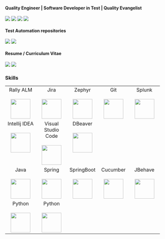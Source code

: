 #### Quality Engineer | Software Developer in Test | Quality Evangelist
[![](https://img.shields.io/badge/LinkedIn-iberecamara-blue)](https://www.linkedin.com/in/iberecamara/) 
[![](https://img.shields.io/badge/Gmail-ibere.camara%40gmail.com-red)](mailto:ibere.camara@gmail.com) 
[![](https://img.shields.io/badge/Whatsapp-%40iberecamara-green)](https://api.whatsapp.com/send/?phone=5541996146048)
[![](https://img.shields.io/badge/Telegram-%40iberecamara-blue)](https://t.me/iberecamara)
#### Test Automation repositories
[![](https://img.shields.io/badge/Backend-Automation-green)](https://github.com/iberecamara/JavaBackendAutomation) 
[![](https://img.shields.io/badge/Frontend-Automation-green)](https://github.com/iberecamara/JavaFrontendAutomation) 
#### Resume / Curriculum Vitae
[![](https://img.shields.io/badge/🇧🇷Português-do-Brasil)](https://drive.google.com/file/d/1Ffa7rW5Iv95SPk7OIv4LuO5cbZsle1q2/view) 
[![](https://img.shields.io/badge/🇺🇸English)](https://drive.google.com/file/d/1N1xqYcUOQ0lD03H3E3pSB91MpZy2YcUN/view) 

### Skills
<table>
  <tbody>
    <!-- General tools -->
    <tr valign="top">
      <td width="20%" align="center">
        <span>Rally ALM</span><br><br>
        <img height="64px" src="https://www.3pillarglobal.com/wp-content/uploads/2015/11/rally_logo_320x260-1.png">
      </td>
      <td width="20%" align="center">
        <span>Jira</span><br><br>
        <img height="64px" src="https://cdn.svgporn.com/logos/jira.svg">
      </td>
      <td width="20%" align="center">
        <span>Zephyr</span><br><br>
        <img height="64px" src="https://marketplace-cdn.atlassian.com/files/6d82b909-ae65-46de-99d5-1c812e23388b">
      </td>
      <td width="20%" align="center">
        <span>Git</span><br><br>
        <img height="64px" src="https://cdn.svgporn.com/logos/git-icon.svg">
      </td>
      <td width="20%" align="center">
        <span>Splunk</span><br><br>
        <img height="64px" src="https://cdn.svgporn.com/logos/splunk.svg">
      </td>
    </tr>
    <!-- IDEs -->
    <tr valign="top">
      <td width="20%" align="center">
        <span>Intellij IDEA</span><br><br>
        <img height="64px" src="https://e7.pngegg.com/pngimages/788/545/png-clipart-ij-logo-with-black-blue-red-and-orange-background-intellij-idea-logo-icons-logos-emojis-tech-companies-thumbnail.png">
      </td>
      <td width="20%" align="center">
        <span>Visual Studio Code</span><br><br>
        <img height="64px" src="https://cdn.svgporn.com/logos/visual-studio-code.svg">
      </td>
      <td width="20%" align="center">
        <span>DBeaver</span><br><br>
        <img height="64px" src="https://seeklogo.com/images/D/dbeaver-logo-E07205C498-seeklogo.com.png">
      </td>
    </tr>
    <!-- Java and frameworks -->
    <tr valign="top">
      <td width="20%" align="center">
        <span>Java</span><br><br>
        <img height="64px" src="https://cdn.svgporn.com/logos/java.svg">
      </td>
      <td width="20%" align="center">
        <span>Spring</span><br><br>
        <img height="64px" src="https://cdn.svgporn.com/logos/spring-icon.svg">
      </td>
      <td width="20%" align="center">
        <span>SpringBoot</span><br><br>
        <img height="64px" src="https://devkico.itexto.com.br/wp-content/uploads/2014/08/spring-boot-project-logo.png">
      </td>
      <td width="20%" align="center">
        <span>Cucumber</span><br><br>
        <img height="64px" src="https://cdn.svgporn.com/logos/cucumber.svg">
      </td>
      <td width="20%" align="center">
        <span><bold>JBehave</bold></span><br><br>
        <img height="64px" src="https://jbehave.org/images/jbehave-logo.png">
      </td>
    </tr>
    <!-- Python and frameworks -->
    <tr valign="top">
      <td width="20%" align="center">
        <span>Python</span><br><br>
        <img height="64px" src="https://cdn.svgporn.com/logos/python.svg">
      </td>
      <td width="20%" align="center">
        <span>Python</span><br><br>
        <img height="64px" src="https://behave.readthedocs.io/en/latest/_images/behave_logo1.png">
      </td>
    </tr>
  </tbody>
</table>
